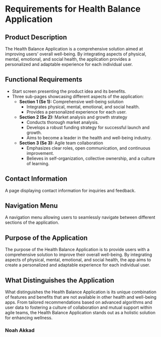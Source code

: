 # Requirements for Health Balance Application

## Product Description

The Health Balance Application is a comprehensive solution aimed at improving users' overall well-being. By integrating aspects of physical, mental, emotional, and social health, the application provides a personalized and adaptable experience for each individual user.

## Functional Requirements

- Start screen presenting the product idea and its benefits.
- Three sub-pages showcasing different aspects of the application:
  - **Section 1 (Se 1):** Comprehensive well-being solution
    - Integrates physical, mental, emotional, and social health.
    - Provides a personalized experience for each user.
  - **Section 2 (Se 2):** Market analysis and growth strategy
    - Conducts thorough market analysis.
    - Develops a robust funding strategy for successful launch and growth.
    - Aims to become a leader in the health and well-being industry.
  - **Section 3 (Se 3):** Agile team collaboration
    - Emphasizes clear roles, open communication, and continuous improvement.
    - Believes in self-organization, collective ownership, and a culture of learning.

## Contact Information

A page displaying contact information for inquiries and feedback.

## Navigation Menu

A navigation menu allowing users to seamlessly navigate between different sections of the application.

## Purpose of the Application

The purpose of the Health Balance Application is to provide users with a comprehensive solution to improve their overall well-being. By integrating aspects of physical, mental, emotional, and social health, the app aims to create a personalized and adaptable experience for each individual user.

## What Distinguishes the Application

What distinguishes the Health Balance Application is its unique combination of features and benefits that are not available in other health and well-being apps. From tailored recommendations based on advanced algorithms and user data to fostering a culture of collaboration and mutual support within agile teams, the Health Balance Application stands out as a holistic solution for enhancing wellness.

### Noah Akkad
